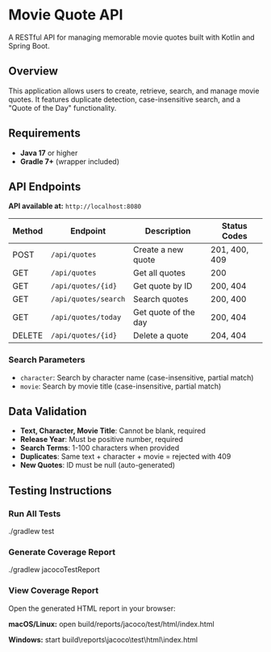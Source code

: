# Movie Quote API

A RESTful API for managing memorable movie quotes built with Kotlin and Spring Boot.

## Overview

This application allows users to create, retrieve, search, and manage movie quotes. It features duplicate detection, case-insensitive search, and a "Quote of the Day" functionality.

## Requirements

- **Java 17** or higher
- **Gradle 7+** (wrapper included)

## API Endpoints
**API available at:** `http://localhost:8080`

| Method | Endpoint | Description | Status Codes |
|--------|----------|-------------|--------------|
| POST | `/api/quotes` | Create a new quote | 201, 400, 409 |
| GET | `/api/quotes` | Get all quotes | 200 |
| GET | `/api/quotes/{id}` | Get quote by ID | 200, 404 |
| GET | `/api/quotes/search` | Search quotes | 200, 400 |
| GET | `/api/quotes/today` | Get quote of the day | 200, 404 |
| DELETE | `/api/quotes/{id}` | Delete a quote | 204, 404 |

### Search Parameters
- `character`: Search by character name (case-insensitive, partial match)
- `movie`: Search by movie title (case-insensitive, partial match)


## Data Validation

- **Text, Character, Movie Title**: Cannot be blank, required
- **Release Year**: Must be positive number, required
- **Search Terms**: 1-100 characters when provided
- **Duplicates**: Same text + character + movie = rejected with 409
- **New Quotes**: ID must be null (auto-generated)

## Testing Instructions

### Run All Tests
./gradlew test

### Generate Coverage Report
./gradlew jacocoTestReport

### View Coverage Report
Open the generated HTML report in your browser:

**macOS/Linux:**
open build/reports/jacoco/test/html/index.html


**Windows:**
start build\reports\jacoco\test\html\index.html

